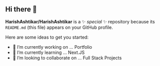 ## Hi there 👋


**HarishAshtikar/HarishAshtikar** is a ✨ _special_ ✨ repository because its `README.md` (this file) appears on your GitHub profile.

Here are some ideas to get you started:

- 🔭 I’m currently working on ... Portfolio
- 🌱 I’m currently learning ... Next.JS
- 👯 I’m looking to collaborate on ... Full Stack Projects
